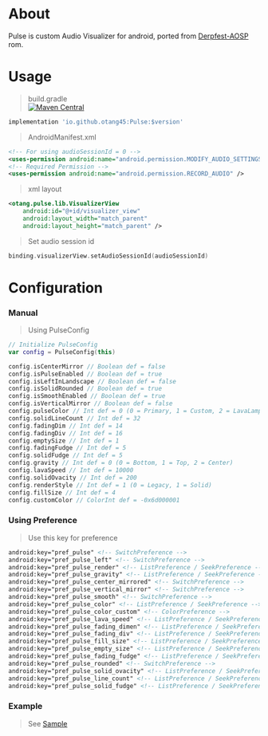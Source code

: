 # About
Pulse is custom Audio Visualizer for android, ported from [Derpfest-AOSP](https://github.com/DerpFest-AOSP) rom.
# Usage
> build.gradle \
[![Maven Central](https://maven-badges.herokuapp.com/maven-central/io.github.otang45/Pulse/badge.svg?style=flat)](https://central.sonatype.com/namespace/io.github.otang45)
```gradle
implementation 'io.github.otang45:Pulse:$version'
```
> AndroidManifest.xml
```xml
<!-- For using audioSessionId = 0 -->
<uses-permission android:name="android.permission.MODIFY_AUDIO_SETTINGS" />
<!-- Required Permission -->
<uses-permission android:name="android.permission.RECORD_AUDIO" />
```
> xml layout
```xml
<otang.pulse.lib.VisualizerView
    android:id="@+id/visualizer_view"
    android:layout_width="match_parent"
    android:layout_height="match_parent" />
```
> Set audio session id
```kt
binding.visualizerView.setAudioSessionId(audioSessionId)
```

# Configuration
### Manual
> Using PulseConfig
```kt
// Initialize PulseConfig
var config = PulseConfig(this)

config.isCenterMirror // Boolean def = false
config.isPulseEnabled // Boolean def = true
config.isLeftInLandscape // Boolean def = false
config.isSolidRounded // Boolean def = true
config.isSmoothEnabled // Boolean def = true
config.isVerticalMirror // Boolean def = false
config.pulseColor // Int def = 0 (0 = Primary, 1 = Custom, 2 = LavaLamp)
config.solidLineCount // Int def = 32
config.fadingDim // Int def = 14
config.fadingDiv // Int def = 16
config.emptySize // Int def = 1
config.fadingFudge // Int def = 5
config.solidFudge // Int def = 5
config.gravity // Int def = 0 (0 = Bottom, 1 = Top, 2 = Center)
config.lavaSpeed // Int def = 10000
config.solidOvacity // Int def = 200
config.renderStyle // Int def = 1 (0 = Legacy, 1 = Solid)
config.fillSize // Int def = 4
config.customColor // ColorInt def = -0x6d000001
```

### Using Preference
> Use this key for preference
```xml
android:key="pref_pulse" <!-- SwitchPreference -->
android:key="pref_pulse_left" <!-- SwitchPreference -->
android:key="pref_pulse_render" <!-- ListPreference / SeekPreference -->
android:key="pref_pulse_gravity" <!-- ListPreference / SeekPreference -->
android:key="pref_pulse_center_mirrored" <!-- SwitchPreference -->
android:key="pref_pulse_vertical_mirror" <!-- SwitchPreference -->
android:key="pref_pulse_smooth" <!-- SwitchPreference -->
android:key="pref_pulse_color" <!-- ListPreference / SeekPreference -->
android:key="pref_pulse_color_custom" <!-- ColorPreference -->
android:key="pref_pulse_lava_speed" <!-- ListPreference / SeekPreference -->
android:key="pref_pulse_fading_dimen" <!-- ListPreference / SeekPreference -->
android:key="pref_pulse_fading_div" <!-- ListPreference / SeekPreference -->
android:key="pref_pulse_fill_size" <!-- ListPreference / SeekPreference -->
android:key="pref_pulse_empty_size" <!-- ListPreference / SeekPreference -->
android:key="pref_pulse_fading_fudge" <!-- ListPreference / SeekPreference -->
android:key="pref_pulse_rounded" <!-- SwitchPreference -->
android:key="pref_pulse_solid_ovacity" <!-- ListPreference / SeekPreference -->
android:key="pref_pulse_line_count" <!-- ListPreference / SeekPreference -->
android:key="pref_pulse_solid_fudge" <!-- ListPreference / SeekPreference -->
```

### Example
> See [Sample](https://github.com/Otang45/Pulse/tree/master/app)